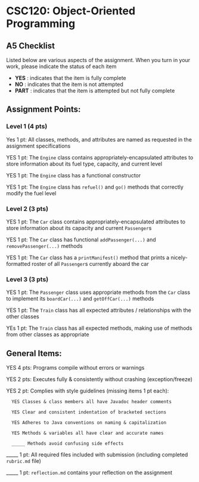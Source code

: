 # CSC120: Object-Oriented Programming
## A5 Checklist

Listed below are various aspects of the assignment.  When you turn in your work, please indicate the status of each item

- **YES** : indicates that the item is fully complete
- **NO** : indicates that the item is not attempted
- **PART** : indicates that the item is attempted but not fully complete


## Assignment Points:

### Level 1 (4 pts)

Yes 1 pt: All classes, methods, and attributes are named as requested in the assignment specifications

YES 1 pt: The `Engine` class contains appropriately-encapsulated attributes to store information about its fuel type, capacity, and current level

YES 1 pt: The `Engine` class has a functional constructor

YES 1 pt: The `Engine` class has `refuel()` and `go()` methods that correctly modify the fuel level

### Level 2 (3 pts)

YES 1 pt: The `Car` class contains appropriately-encapsulated attributes to store information about its capacity and current `Passenger`s

YES 1 pt: The `Car` class has functional `addPassenger(...)` and `removePassenger(...)` methods

YES 1 pt: The `Car` class has a `printManifest()` method that prints a nicely-formatted roster of all `Passenger`s currently aboard the car

### Level 3 (3 pts)

YES 1 pt: The `Passenger` class uses appropriate methods from the `Car` class to implement its `boardCar(...)` and `getOffCar(...)` methods

YES 1 pt: The `Train` class has all expected attributes / relationships with the other classes

YEs 1 pt: The `Train` class has all expected methods, making use of methods from other classes as appropriate



## General Items:

YES 4 pts: Programs compile without errors or warnings

YES 2 pts: Executes fully & consistently without crashing (exception/freeze)

YES 2 pt: Complies with style guidelines (missing items 1 pt each):

      YES Classes & class members all have Javadoc header comments

      YES Clear and consistent indentation of bracketed sections

      YES Adheres to Java conventions on naming & capitalization

      YES Methods & variables all have clear and accurate names

      _____ Methods avoid confusing side effects

_____ 1 pt: All required files included with submission (including completed `rubric.md` file)

_____ 1 pt: `reflection.md` contains your reflection on the assignment
